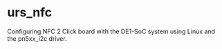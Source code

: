 # urs_nfc
Configuring NFC 2 Click board with the DE1-SoC system using Linux and the pn5xx_i2c driver.
